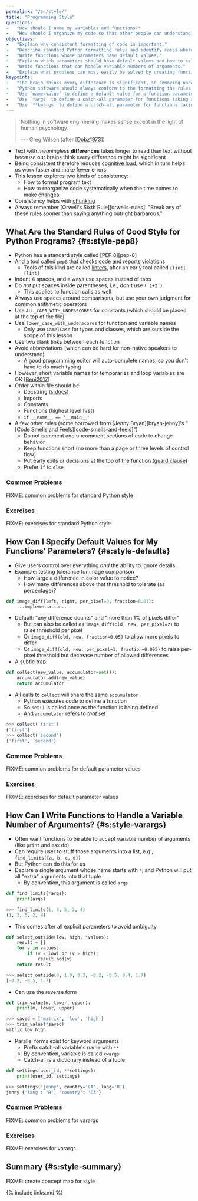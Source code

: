 ```yaml
---
permalink: "/en/style/"
title: "Programming Style"
questions:
-   "How should I name my variables and functions?"
-   "How should I organize my code so that other people can understand it?"
objectives:
-   "Explain why consistent formatting of code is important."
-   "Describe standard Python formatting rules and identify cases where code does or doesn't conform to them."
-   "Write functions whose parameters have default values."
-   "Explain which parameters should have default values and how to select good ones."
-   "Write functions that can handle variable numbers of arguments."
-   "Explain what problems can most easily be solved by creating functions with variable numbers of arguments."
keypoints:
-   "The brain thinks every difference is significant, so removing unnecessary differences in formatting reduces cognitive load."
-   "Python software should always conform to the formatting the rules in PEP 8."
-   "Use `name=value` to define a default value for a function parameter."
-   "Use `*args` to define a catch-all parameter for functions taking a variable number of unnamed arguments."
-   "Use `**kwargs` to define a catch-all parameter for functions taking a variable number of named arguments."
---
```


> Nothing in software engineering makes sense except in the light of human psychology.
>
> --- Greg Wilson (after [[Dobz1973](#CITE)])

-   Text with *meaningless* **differences** takes longer to read than text without
    because our brains think every difference might be significant
-   Being consistent therefore reduces [cognitive load](#g:cognitive-load),
    which in turn helps us work faster and make fewer errors
-   This lesson explores two kinds of consistency:
    -   How to format program text
    -   How to reorganize code systematically when the time comes to make changes
-   Consistency helps with [chunking](#g:chunking)
-   Always remember [Orwell's Sixth Rule][orwells-rules]:
    "Break any of these rules sooner than saying anything outright barbarous."

## What Are the Standard Rules of Good Style for Python Programs? {#s:style-pep8}

-   Python has a standard style called [PEP 8][pep-8]
-   And a tool called `pep8` that checks code and reports violations
    -   Tools of this kind are called [linters](#g:linter), after an early tool called `[lint][lint]`
-   Indent 4 spaces, and always use spaces instead of tabs
-   Do *not* put spaces inside parentheses, i.e., don't use `( 1+2 )`
    -   This applies to function calls as well
-   Always use spaces around comparisons, but use your own judgment for common arithmetic operators
-   Use `ALL_CAPS_WITH_UNDERSCORES` for constants (which should be placed at the top of the file)
-   Use `lower_case_with_underscores` for function and variable names
    -   Only use `CamelCase` for types and classes, which are outside the scope of this lesson
-   Use two blank links between each function
-   Avoid abbreviations (which can be hard for non-native speakers to understand)
    -   A good programming editor will auto-complete names, so you don't have to do much typing
-   However, short variable names for temporaries and loop variables are OK [[Beni2017](#CITE)]
-   Order within file should be:
    -   Docstring ([s:docs](#CHAPTER))
    -   Imports
    -   Constants
    -   Functions (highest level first)
    -   `if __name__ == '__main__'`
-   A few other rules (some borrowed from [Jenny Bryan][bryan-jenny]'s "[Code Smells and Feels][code-smells-and-feels]")
    -   Do not comment and uncomment sections of code to change behavior
    -   Keep functions short (no more than a page or three levels of control flow)
    -   Put early exits or decisions at the top of the function ([guard clause](#g:guard-clause))
    -   Prefer `if` to `else`

### Common Problems

FIXME: common problems for standard Python style

### Exercises

FIXME: exercises for standard Python style

## How Can I Specify Default Values for My Functions' Parameters? {#s:style-defaults}

-   Give users control over everything *and* the ability to ignore details
-   Example: testing tolerance for image comparison
    -   How large a difference in color value to notice?
    -   How many differences above that threshold to tolerate (as percentage)?

```python
def image_diff(left, right, per_pixel=0, fraction=0.01):
    ...implementation...
```

-   Default: "any difference counts" and "more than 1% of pixels differ"
    -   But can also be called as `image_diff(old, new, per_pixel=2)` to raise threshold per pixel
    -   Or `image_diff(old, new, fraction=0.05)` to allow more pixels to differ
    -   Or `image_diff(old, new, per_pixel=1, fraction=0.005)` to raise per-pixel threshold but decrease number of allowed differences
-   A subtle trap:

```python
def collect(new_value, accumulator=set()):
    accumulator.add(new_value)
    return accumulator
```

-   All calls to `collect` will share the same `accumulator`
    -   Python executes code to define a function
    -   So `set()` is called once as the function is being defined
    -   And `accumulator` refers to *that* set

```python
>>> collect('first')
{'first'}
>>> collect('second')
{'first', 'second'}
```

### Common Problems

FIXME: common problems for default parameter values

### Exercises

FIXME: exercises for default parameter values

## How Can I Write Functions to Handle a Variable Number of Arguments? {#s:style-varargs}

-   Often want functions to be able to accept variable number of arguments (like `print` and `max` do)
-   Can require user to stuff those arguments into a list, e.g., `find_limits([a, b, c, d])`
-   But Python can do this for us
-   Declare a single argument whose name starts with `*`, and Python will put all "extra" arguments into that tuple
    -   By convention, this argument is called `args`

```python
def find_limits(*args):
    print(args)
```
```python
>>> find_limits(1, 3, 5, 2, 4)
(1, 3, 5, 2, 4)
```

-   This comes after all explicit parameters to avoid ambiguity

```python
def select_outside(low, high, *values):
    result = []
    for v in values:
        if (v < low) or (v > high):
            result.add(v)
    return result
```
```python
>>> select_outside(0, 1.0, 0.3, -0.2, -0.5, 0.4, 1.7)
[-0.2, -0.5, 1.7]
```

-   Can use the reverse form

```python
def trim_value(m, lower, upper):
    print(m, lower, upper)
```
```python
>>> saved = ['matrix', 'low', 'high']
>>> trim_value(*saved)
matrix low high
```

-   Parallel forms exist for keyword arguments
    -   Prefix catch-all variable's name with `**`
    -   By convention, variable is called `kwargs`
    -   Catch-all is a dictionary instead of a tuple

```python
def settings(user_id, **settings):
    print(user_id, settings)
```
```python
>>> settings('jenny', country='CA', lang='R')
jenny {'lang': 'R', 'country': 'CA'}
```

### Common Problems

FIXME: common problems for varargs

### Exercises

FIXME: exercises for varargs

## Summary {#s:style-summary}

FIXME: create concept map for style

{% include links.md %}

